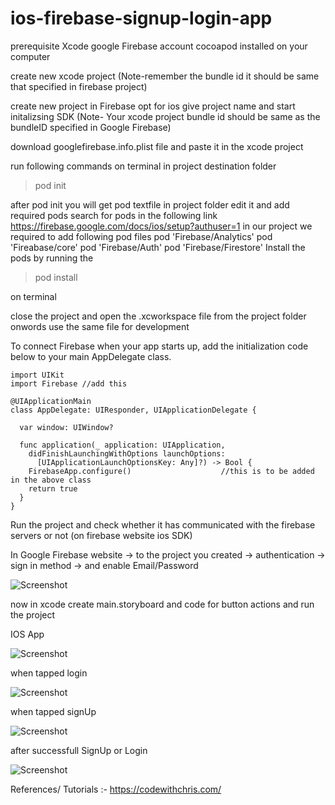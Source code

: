 # ios-firebase-signup-login-app



prerequisite
Xcode
google Firebase account
cocoapod installed on your computer


create new xcode project
(Note-remember the bundle id it should be same that specified in firebase project)
 
create new project in Firebase
opt for ios 
give project name 
and start initalizsing SDK
(Note- Your xcode project bundle id should be same as the bundleID specified in Google Firebase)

download googlefirebase.info.plist file and paste it in the xcode project

run following commands on terminal in project destination folder 
>pod init 

after pod init you will get pod textfile in project folder
edit it and add required pods search for pods in the following link https://firebase.google.com/docs/ios/setup?authuser=1
in our project we required to add following pod files
pod 'Firebase/Analytics'
pod 'Fireabase/core'
pod 'Firebase/Auth'
pod 'Firebase/Firestore'
Install the pods by running the 

>pod install 

on terminal 

close the project and open the .xcworkspace file from the project folder onwords use the same file for development

To connect Firebase when your app starts up, add the initialization code below to your main AppDelegate class.

~~~
import UIKit
import Firebase //add this 

@UIApplicationMain
class AppDelegate: UIResponder, UIApplicationDelegate {

  var window: UIWindow?

  func application(_ application: UIApplication,
    didFinishLaunchingWithOptions launchOptions:
      [UIApplicationLaunchOptionsKey: Any]?) -> Bool {
    FirebaseApp.configure()                    //this is to be added in the above class
    return true
  }
}
~~~

Run the project and check whether it has communicated with the firebase servers or not (on firebase website ios SDK)


In Google Firebase website -> to the project you created -> authentication -> sign in method -> and enable Email/Password

![Screenshot](authentication.png)

now in xcode create main.storyboard and code for button actions and run the project


IOS App 


![Screenshot](screenshot1.png)


when tapped login

![Screenshot](screenshotlogin.png)


when tapped signUp

![Screenshot](screenshotsignup.png)



after successfull SignUp or Login

![Screenshot](success.png)


References/ Tutorials :-
https://codewithchris.com/





